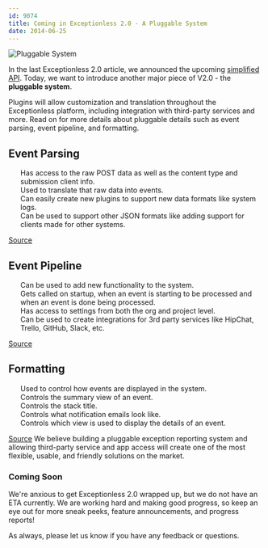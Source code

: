 ```yaml
---
id: 9074
title: Coming in Exceptionless 2.0 - A Pluggable System
date: 2014-06-25
---
```

![Pluggable System](/assets/img/news/pluggable-system.jpg)

In the last Exceptionless 2.0 article, we announced the upcoming <a title="More from the Upcoming Exceptionless 2.0: Simplified API" href="/upcoming-exceptionless-2-0-simplified-api/" target="_blank">simplified API</a>. Today, we want to introduce another major piece of V2.0 - the **pluggable system**.

Plugins will allow customization and translation throughout the Exceptionless platform, including integration with third-party services and more. Read on for more details about pluggable details such as event parsing, event pipeline, and formatting.<!--more-->

## <a class="anchor" style="color: #4183c4;" href="https://github.com/exceptionless/Exceptionless/wiki/Exceptionless-2.0-Overview#event-parsing-source" name="user-content-event-parsing-source"></a>Event Parsing

<ul class="task-list">
  <li>
    Has access to the raw POST data as well as the content type and submission client info.
  </li>
  <li>
    Used to translate that raw data into events.
  </li>
  <li>
    Can easily create new plugins to support new data formats like system logs.
  </li>
  <li>
    Can be used to support other JSON formats like adding support for clients made for other systems.
  </li>
</ul>

[Source](https://github.com/exceptionless/Exceptionless/blob/master/src/Exceptionless.Core/Plugins/EventParser/IEventParserPlugin.cs)

## <a class="anchor" style="color: #4183c4;" href="https://github.com/exceptionless/Exceptionless/wiki/Exceptionless-2.0-Overview#event-pipeline-source" name="user-content-event-pipeline-source"></a>Event Pipeline

<ul class="task-list">
  <li>
    Can be used to add new functionality to the system.
  </li>
  <li>
    Gets called on startup, when an event is starting to be processed and when an event is done being processed.
  </li>
  <li>
    Has access to settings from both the org and project level.
  </li>
  <li>
    Can be used to create integrations for 3rd party services like HipChat, Trello, GitHub, Slack, etc.
  </li>
</ul>

[Source](https://github.com/exceptionless/Exceptionless/blob/master/src/Exceptionless.Core/Plugins/EventProcessor/IEventProcessorPlugin.cs)

## <a class="anchor" style="color: #4183c4;" href="https://github.com/exceptionless/Exceptionless/wiki/Exceptionless-2.0-Overview#formatting-source" name="user-content-formatting-source"></a>Formatting

<ul class="task-list">
  <li>
    Used to control how events are displayed in the system.
  </li>
  <li>
    Controls the summary view of an event.
  </li>
  <li>
    Controls the stack title.
  </li>
  <li>
    Controls what notification emails look like.
  </li>
  <li>
    Controls which view is used to display the details of an event.
  </li>
</ul>

[Source](https://github.com/exceptionless/Exceptionless/blob/master/src/Exceptionless.Core/Plugins/Formatting/IFormattingPlugin.cs)
We believe building a pluggable exception reporting system and allowing third-party service and app access will create one of the most flexible, usable, and friendly solutions on the market.

### Coming Soon

We're anxious to get Exceptionless 2.0 wrapped up, but we do not have an ETA currently. We are working hard and making good progress, so keep an eye out for more sneak peeks, feature announcements, and progress reports!

As always, please let us know if you have any feedback or questions.
